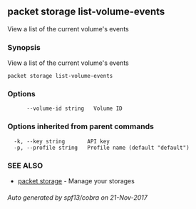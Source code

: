## packet storage list-volume-events

View a list of the current volume's events

### Synopsis


View a list of the current volume's events

```
packet storage list-volume-events
```

### Options

```
      --volume-id string   Volume ID
```

### Options inherited from parent commands

```
  -k, --key string       API key
  -p, --profile string   Profile name (default "default")
```

### SEE ALSO
* [packet storage](packet_storage.md)	 - Manage your storages

###### Auto generated by spf13/cobra on 21-Nov-2017
